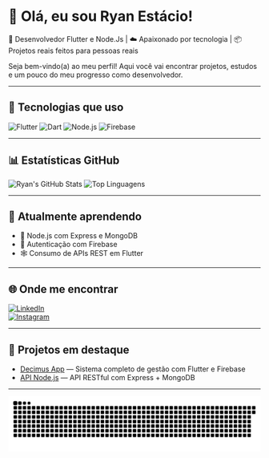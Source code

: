 # 👋 Olá, eu sou Ryan Estácio!

🎯 Desenvolvedor Flutter e Node.Js | ☁️ Apaixonado por tecnologia | 📦 Projetos reais feitos para pessoas reais

Seja bem-vindo(a) ao meu perfil! Aqui você vai encontrar projetos, estudos e um pouco do meu progresso como desenvolvedor.

---

## 🚀 Tecnologias que uso
![Flutter](https://img.shields.io/badge/Flutter-02569B?style=for-the-badge&logo=flutter&logoColor=white)
![Dart](https://img.shields.io/badge/Dart-0175C2?style=for-the-badge&logo=dart&logoColor=white)
![Node.js](https://img.shields.io/badge/Node.js-339933?style=for-the-badge&logo=nodedotjs&logoColor=white)
![Firebase](https://img.shields.io/badge/Firebase-FFCA28?style=for-the-badge&logo=firebase&logoColor=white)

---

## 📊 Estatísticas GitHub
![Ryan's GitHub Stats](https://github-readme-stats.vercel.app/api?username=ryannestacio&show_icons=true&theme=tokyonight)
![Top Linguagens](https://github-readme-stats.vercel.app/api/top-langs/?username=ryannestacio&layout=compact&theme=tokyonight)

---

## 🧠 Atualmente aprendendo
- 🧩 Node.js com Express e MongoDB
- 🔐 Autenticação com Firebase
- 🕸️ Consumo de APIs REST em Flutter

---

## 🌐 Onde me encontrar
[![LinkedIn](https://img.shields.io/badge/LinkedIn-blue?style=for-the-badge&logo=linkedin)](https://www.linkedin.com/in/restacio)  
[![Instagram](https://img.shields.io/badge/Instagram-purple?style=for-the-badge&logo=instagram)](https://www.instagram.com/ryannestacio)

---

## 📌 Projetos em destaque
- [Decimus App](https://github.com/ryannestacio/decimus-app) — Sistema completo de gestão com Flutter e Firebase
- [API Node.js](https://github.com/ryannestacio/api-decimus) — API RESTful com Express + MongoDB

---
![snake gif](github-contribution-grid-snake.svg)

